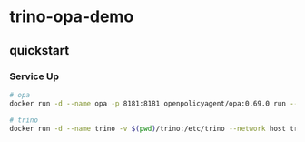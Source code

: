 # trino-opa-demo

## quickstart

### Service Up

```sh
# opa
docker run -d --name opa -p 8181:8181 openpolicyagent/opa:0.69.0 run --server --addr :8181

# trino
docker run -d --name trino -v $(pwd)/trino:/etc/trino --network host trinodb/trino:463
```